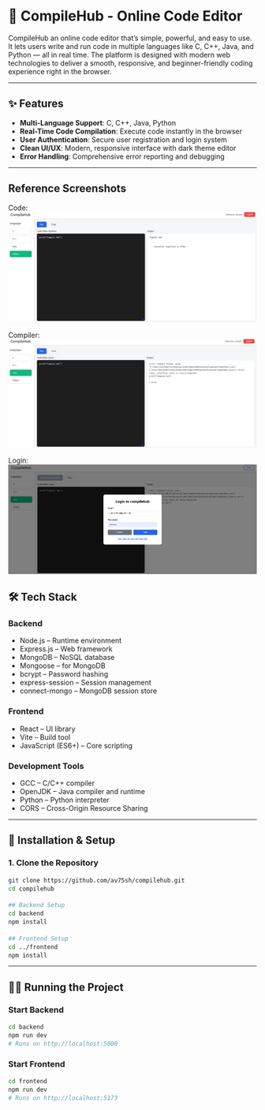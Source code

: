 # 🚀 CompileHub - Online Code Editor

CompileHub an online code editor that’s simple, powerful, and easy to use. It lets users write and run code in multiple languages like C, C++, Java, and Python — all in real time. The platform is designed with modern web technologies to deliver a smooth, responsive, and beginner-friendly coding experience right in the browser.

---

## ✨ Features

- **Multi-Language Support**: C, C++, Java, Python  
- **Real-Time Code Compilation**: Execute code instantly in the browser  
- **User Authentication**: Secure user registration and login system  
- **Clean UI/UX**: Modern, responsive interface with dark theme editor  
- **Error Handling**: Comprehensive error reporting and debugging 

---

## Reference Screenshots

Code:  
![Hero Section](/frontend/images/1.png)


Compiler:  
![Services Grid](/frontend/images/2.png)

Login:  
![Team Carousel](/frontend/images/3.png)


## 🛠️ Tech Stack

### Backend
- Node.js – Runtime environment  
- Express.js – Web framework  
- MongoDB – NoSQL database  
- Mongoose – for MongoDB  
- bcrypt – Password hashing  
- express-session – Session management  
- connect-mongo – MongoDB session store  

### Frontend
- React – UI library  
- Vite – Build tool  
- JavaScript (ES6+) – Core scripting 

### Development Tools
- GCC – C/C++ compiler  
- OpenJDK – Java compiler and runtime  
- Python – Python interpreter  
- CORS – Cross-Origin Resource Sharing  

---

## 🚀 Installation & Setup

### 1. Clone the Repository
```bash
git clone https://github.com/av75sh/compilehub.git
cd compilehub

## Backend Setup
cd backend
npm install

## Frontend Setup
cd ../frontend
npm install
```

---
## 🏃‍♂️ Running the Project

### Start Backend
``` bash
cd backend
npm run dev
# Runs on http://localhost:5000
```

### Start Frontend
``` bash
cd frontend
npm run dev
# Runs on http://localhost:5173
```
